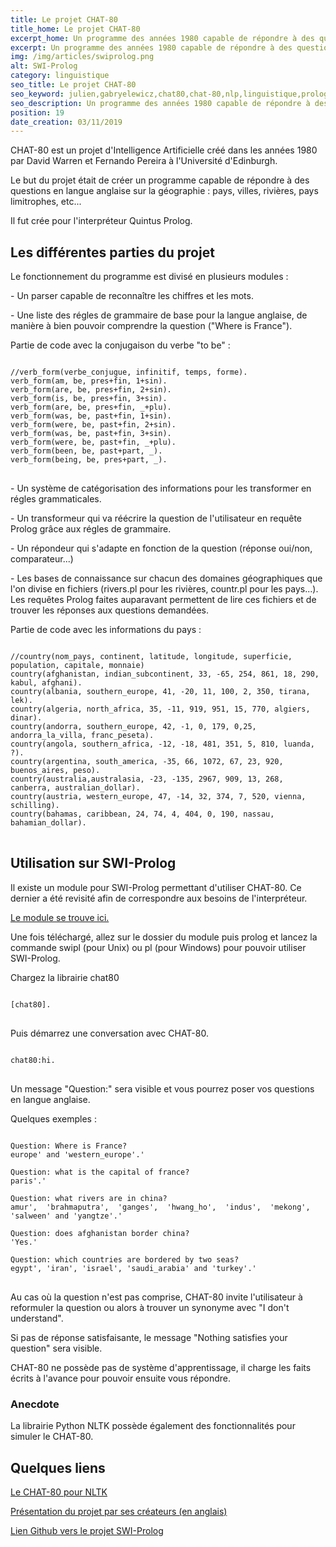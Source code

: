 ```yaml
---
title: Le projet CHAT-80
title_home: Le projet CHAT-80
excerpt_home: Un programme des années 1980 capable de répondre à des questions de géographie en langage naturel.
excerpt: Un programme des années 1980 capable de répondre à des questions de géographie en langage naturel.
img: /img/articles/swiprolog.png
alt: SWI-Prolog
category: linguistique
seo_title: Le projet CHAT-80
seo_keyword: julien,gabryelewicz,chat80,chat-80,nlp,linguistique,prolog,intelligence,artificielle,langue,anglaise,langage,compréhension
seo_description: Un programme des années 1980 capable de répondre à des questions de géographie en langage naturel.
position: 19
date_creation: 03/11/2019
---
```


<p class="py-4">CHAT-80 est un projet d'Intelligence Artificielle créé dans les années 1980 par David Warren et Fernando Pereira à l'Université d'Edinburgh.</p>

<p class="py-4">Le but du projet était de créer un programme capable de répondre à des questions en langue anglaise sur la géographie : pays, villes, rivières, pays limitrophes, etc...</p>

<p class="py-4">Il fut crée pour l'interpréteur Quintus Prolog.</p>

## Les différentes parties du projet

<p class="py-4">Le fonctionnement du programme est divisé en plusieurs modules :</p>

<p class="py-4">- Un parser capable de reconnaître les chiffres et les mots.</p>

<p class="py-4">- Une liste des régles de grammaire de base pour la langue anglaise, de manière à bien pouvoir comprendre la question ("Where is France").</p>

<p class="py-4">Partie de code avec la conjugaison du verbe "to be" : </p>

<pre>
<code>
//verb_form(verbe_conjugue, infinitif, temps, forme).
verb_form(am, be, pres+fin, 1+sin).
verb_form(are, be, pres+fin, 2+sin).
verb_form(is, be, pres+fin, 3+sin).
verb_form(are, be, pres+fin, _+plu).
verb_form(was, be, past+fin, 1+sin).
verb_form(were, be, past+fin, 2+sin).
verb_form(was, be, past+fin, 3+sin).
verb_form(were, be, past+fin, _+plu).
verb_form(been, be, past+part, _).
verb_form(being, be, pres+part, _).
</code>
</pre>

<p class="py-4">- Un système de catégorisation des informations pour les transformer en régles grammaticales.</p>

<p class="py-4">- Un transformeur qui va réécrire la question de l'utilisateur en requête Prolog grâce aux régles de grammaire.</p>

<p class="py-4">- Un répondeur qui s'adapte en fonction de la question (réponse oui/non, comparateur...)</p>

<p class="py-4">- Les bases de connaissance sur chacun des domaines géographiques que l'on divise en fichiers (rivers.pl pour les rivières, countr.pl pour les pays...). Les requêtes Prolog faites auparavant permettent de lire ces fichiers et de trouver les réponses aux questions demandées.</p>

<p class="py-4">Partie de code avec les informations du pays : </p>

<pre>
<code>
//country(nom_pays, continent, latitude, longitude, superficie, population, capitale, monnaie)
country(afghanistan, indian_subcontinent, 33, -65, 254, 861, 18, 290, kabul, afghani).
country(albania, southern_europe, 41, -20, 11, 100, 2, 350, tirana, lek).
country(algeria, north_africa, 35, -11, 919, 951, 15, 770, algiers, dinar).
country(andorra, southern_europe, 42, -1, 0, 179, 0,25, andorra_la_villa, franc_peseta).
country(angola, southern_africa, -12, -18, 481, 351, 5, 810, luanda, ?).
country(argentina, south_america, -35, 66, 1072, 67, 23, 920, buenos_aires, peso).
country(australia,australasia, -23, -135, 2967, 909, 13, 268, canberra, australian_dollar).
country(austria, western_europe, 47, -14, 32, 374, 7, 520, vienna, schilling).
country(bahamas, caribbean, 24, 74, 4, 404, 0, 190, nassau, bahamian_dollar).
</code>
</pre>

## Utilisation sur SWI-Prolog

<p class="py-4">Il existe un module pour SWI-Prolog permettant d'utiliser CHAT-80. Ce dernier a été revisité afin de correspondre aux besoins de l'interpréteur.</p>

<p class="py-4"><a href="https://github.com/JanWielemaker/chat80/" target="_blank" class="underline" title="Chat-80 - Github">Le module se trouve ici.</a></p>

<p class="py-4">Une fois téléchargé, allez sur le dossier du module puis prolog et lancez la commande swipl (pour Unix) ou pl (pour Windows) pour pouvoir utiliser SWI-Prolog.</p>

<p class="py-4">Chargez la librairie chat80</p>

<pre>
<code>
[chat80].
</code>
</pre>

<p class="py-4">Puis démarrez une conversation avec CHAT-80.</p>

<pre>
<code>
chat80:hi.
</code>
</pre>

<p class="py-4">Un message "Question:" sera visible et vous pourrez poser vos questions en langue anglaise.</p>

<p class="py-4">Quelques exemples : </p>

<pre>
<code>
Question: Where is France?
europe' and 'western_europe'.'

Question: what is the capital of france? 
paris'.'

Question: what rivers are in china?
amur',  'brahmaputra',  'ganges',  'hwang_ho',  'indus',  'mekong',  'salween' and 'yangtze'.'

Question: does afghanistan border china?
'Yes.'

Question: which countries are bordered by two seas?
egypt', 'iran', 'israel', 'saudi_arabia' and 'turkey'.'
</code>
</pre>

<p class="py-4">Au cas où la question n'est pas comprise, CHAT-80 invite l'utilisateur à reformuler la question ou alors à trouver un synonyme avec "I don't understand".</p>

<p class="py-4">Si pas de réponse satisfaisante, le message "Nothing satisfies your question" sera visible.</p>

<p class="py-4">CHAT-80 ne possède pas de système d'apprentissage, il charge les faits écrits à l'avance pour pouvoir ensuite vous répondre.</p>

<h3>Anecdote</h3>

<p class="py-4">La librairie Python NLTK possède également des fonctionnalités pour simuler le CHAT-80.</p>

## Quelques liens

<p class="py-4"><a href="http://www.nltk.org/howto/chat80.html" target="_blank" class="underline" title="Chat-80 - NLTK">Le CHAT-80 pour NLTK</a></p>

<p class="py-4"><a href="https://dl.acm.org/citation.cfm?id=972944" target="_blank" class="underline" title="Chat-80 - présentation du projet">Présentation du projet par ses créateurs (en anglais)</a></p>

<p class="py-4"><a href="https://github.com/JanWielemaker/chat80" target="_blank" class="underline" title="Chat-80 - Github">Lien Github vers le projet SWI-Prolog</a></p>